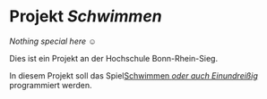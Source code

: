 # Projekt *Schwimmen*

*Nothing special here* :relaxed:

Dies ist ein Projekt an der Hochschule Bonn-Rhein-Sieg.

In diesem Projekt soll das Spiel[Schwimmen *oder auch Einundreißig*](https://de.wikipedia.org/wiki/Schwimmen_(Kartenspiel)) programmiert werden.
